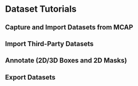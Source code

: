 # Dataset Tutorials

## Capture and Import Datasets from MCAP

## Import Third-Party Datasets

## Annotate (2D/3D Boxes and 2D Masks)

## Export Datasets